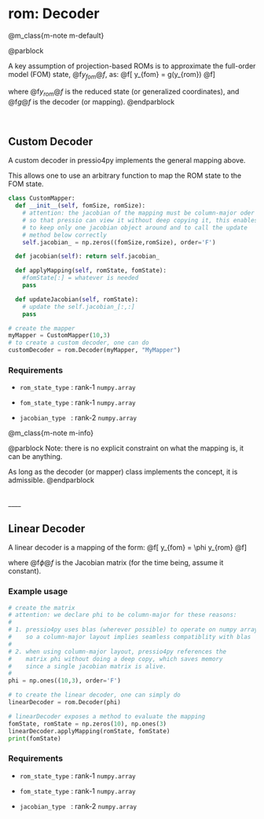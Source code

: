 
# rom: Decoder

@m_class{m-note m-default}

@parblock

A key assumption of projection-based ROMs is to approximate
the full-order model (FOM) state, @f$y_{fom}@f$, as:
@f[
y_{fom} = g(y_{rom})
@f]

where @f$y_{rom}@f$ is the reduced state (or generalized coordinates),
and @f$g@f$ is the decoder (or mapping).
@endparblock


<br/>

## Custom Decoder

A custom decoder in pressio4py implements the general mapping above.

This allows one to use an arbitrary function to map the ROM state to the FOM state.

```py
class CustomMapper:
  def __init__(self, fomSize, romSize):
	# attention: the jacobian of the mapping must be column-major oder
	# so that pressio can view it without deep copying it, this enables
	# to keep only one jacobian object around and to call the update
	# method below correctly
	self.jacobian_ = np.zeros((fomSize,romSize), order='F')

  def jacobian(self): return self.jacobian_

  def applyMapping(self, romState, fomState):
	#fomState[:] = whatever is needed
	pass

  def updateJacobian(self, romState):
	# update the self.jacobian_[:,:]
	pass

# create the mapper
myMapper = CustomMapper(10,3)
# to create a custom decoder, one can do
customDecoder = rom.Decoder(myMapper, "MyMapper")
```

### Requirements

- `rom_state_type` : rank-1 `numpy.array`

- `fom_state_type` : rank-1 `numpy.array`

- `jacobian_type`&ensp; : rank-2 `numpy.array`


@m_class{m-note m-info}

@parblock
Note: there is no explicit constraint on what the mapping is, it can be anything.

As long as the decoder (or mapper) class implements the concept, it is admissible.
@endparblock


<br/>
____
<br/>


## Linear Decoder

A linear decoder is a mapping of the form:
@f[
y_{fom} = \phi y_{rom}
@f]

where @f$\phi@f$ is the Jacobian matrix (for the time being, assume it constant).

### Example usage
```py
# create the matrix
# attention: we declare phi to be column-major for these reasons:
#
# 1. pressio4py uses blas (wherever possible) to operate on numpy arrays,
#    so a column-major layout implies seamless compatiblity with blas
#
# 2. when using column-major layout, pressio4py references the
#    matrix phi without doing a deep copy, which saves memory
#    since a single jacobian matrix is alive.
#
phi = np.ones((10,3), order='F')

# to create the linear decoder, one can simply do
linearDecoder = rom.Decoder(phi)

# linearDecoder exposes a method to evaluate the mapping
fomState, romState = np.zeros(10), np.ones(3)
linearDecoder.applyMapping(romState, fomState)
print(fomState)
```

### Requirements

- `rom_state_type` : rank-1 `numpy.array`

- `fom_state_type` : rank-1 `numpy.array`

- `jacobian_type`&ensp; : rank-2 `numpy.array`
